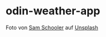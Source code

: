 # odin-weather-app

Foto von <a href="https://unsplash.com/es/@sam?utm_source=unsplash&utm_medium=referral&utm_content=creditCopyText">Sam Schooler</a> auf <a href="https://unsplash.com/de/s/fotos/sonniges-wetter?utm_source=unsplash&utm_medium=referral&utm_content=creditCopyText">Unsplash</a>

